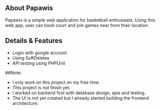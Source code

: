 ## About Papawis
Papawis is a simple web application for basketball enthusiasts. Using this web app, user can book court and join games near from their location.

## Details & Features
 - Login with google account
 - Using SoftDeletes
 - API testing using PHPUnit
 

##Note:
 - I only work on this project on my free time.
 - This project is not finish yet.
 - I worked on backend first with database design, apis and testing.
 - The UI is not yet created but I already started building the frontend architecture.
 
